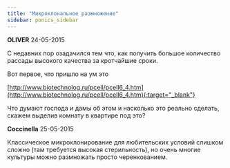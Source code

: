 ```yaml
---
title: "Микроклональное размножение"
sidebar: ponics_sidebar
---
```


**OLIVER** 24-05-2015

С недавних пор озадачился тем что, как получить большое количество рассады высокого качества за кротчайшие сроки.

Вот первое, что пришло на ум это

[http://www.biotechnolog.ru/pcell/pcell6_4.htm](http://www.biotechnolog.ru/pcell/pcell6_4.htm){:target="_blank"}

Что думают господа и дамы об этом и насколько это реально сделать, скажем выделив комнату в квартире под это?


**Coccinella** 25-05-2015

Классическое микроклонирование для любительских условий слишком сложно (там требуется высокая стерильность), но очень многие культуры можно размножать просто черенкованием.


